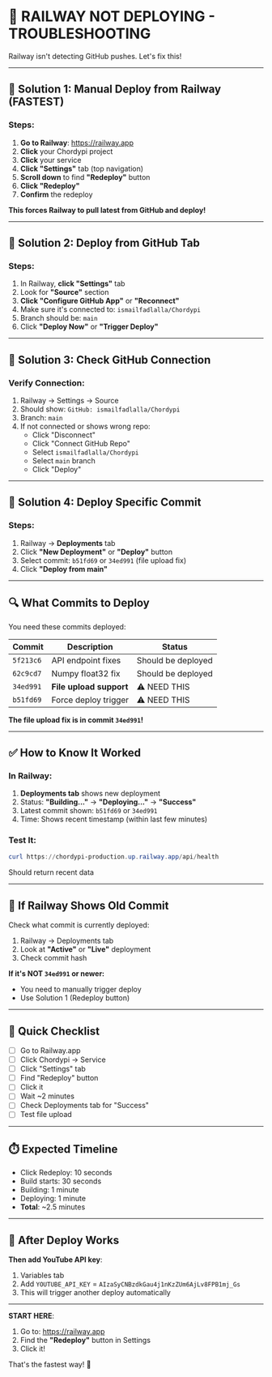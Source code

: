 # 🔧 RAILWAY NOT DEPLOYING - TROUBLESHOOTING

Railway isn't detecting GitHub pushes. Let's fix this!

---

## 🎯 Solution 1: Manual Deploy from Railway (FASTEST)

### Steps:
1. **Go to Railway**: https://railway.app
2. **Click** your Chordypi project
3. **Click** your service
4. **Click "Settings"** tab (top navigation)
5. **Scroll down** to find **"Redeploy"** button
6. **Click "Redeploy"**
7. **Confirm** the redeploy

**This forces Railway to pull latest from GitHub and deploy!**

---

## 🎯 Solution 2: Deploy from GitHub Tab

### Steps:
1. In Railway, **click "Settings"** tab
2. Look for **"Source"** section
3. **Click "Configure GitHub App"** or **"Reconnect"**
4. Make sure it's connected to: `ismailfadlalla/Chordypi`
5. Branch should be: `main`
6. Click **"Deploy Now"** or **"Trigger Deploy"**

---

## 🎯 Solution 3: Check GitHub Connection

### Verify Connection:
1. Railway → Settings → Source
2. Should show: `GitHub: ismailfadlalla/Chordypi`
3. Branch: `main`
4. If not connected or shows wrong repo:
   - Click "Disconnect"
   - Click "Connect GitHub Repo"
   - Select `ismailfadlalla/Chordypi`
   - Select `main` branch
   - Click "Deploy"

---

## 🎯 Solution 4: Deploy Specific Commit

### Steps:
1. Railway → **Deployments** tab
2. Click **"New Deployment"** or **"Deploy"** button
3. Select commit: `b51fd69` or `34ed991` (file upload fix)
4. Click **"Deploy from main"**

---

## 🔍 What Commits to Deploy

You need these commits deployed:

| Commit | Description | Status |
|--------|-------------|--------|
| `5f213c6` | API endpoint fixes | Should be deployed |
| `62c9cd7` | Numpy float32 fix | Should be deployed |
| `34ed991` | **File upload support** | ⚠️ NEED THIS |
| `b51fd69` | Force deploy trigger | ⚠️ NEED THIS |

**The file upload fix is in commit `34ed991`!**

---

## ✅ How to Know It Worked

### In Railway:
1. **Deployments tab** shows new deployment
2. Status: **"Building..."** → **"Deploying..."** → **"Success"**
3. Latest commit shown: `b51fd69` or `34ed991`
4. Time: Shows recent timestamp (within last few minutes)

### Test It:
```powershell
curl https://chordypi-production.up.railway.app/api/health
```
Should return recent data

---

## 🚨 If Railway Shows Old Commit

Check what commit is currently deployed:
1. Railway → Deployments tab
2. Look at **"Active"** or **"Live"** deployment
3. Check commit hash

**If it's NOT `34ed991` or newer:**
- You need to manually trigger deploy
- Use Solution 1 (Redeploy button)

---

## 📝 Quick Checklist

- [ ] Go to Railway.app
- [ ] Click Chordypi → Service
- [ ] Click "Settings" tab
- [ ] Find "Redeploy" button
- [ ] Click it
- [ ] Wait ~2 minutes
- [ ] Check Deployments tab for "Success"
- [ ] Test file upload

---

## ⏱️ Expected Timeline

- Click Redeploy: 10 seconds
- Build starts: 30 seconds
- Building: 1 minute
- Deploying: 1 minute
- **Total**: ~2.5 minutes

---

## 🎯 After Deploy Works

**Then add YouTube API key**:
1. Variables tab
2. Add `YOUTUBE_API_KEY` = `AIzaSyCNBzdkGau4j1nKzZUm6AjLv8FPB1mj_Gs`
3. This will trigger another deploy automatically

---

**START HERE**: 
1. Go to: https://railway.app
2. Find the **"Redeploy"** button in Settings
3. Click it!

That's the fastest way! 🚀
